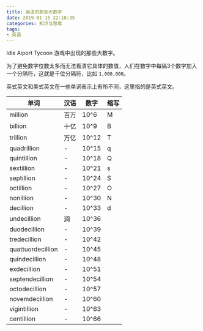 ```yaml
---
title: 英语的那些大数字
date: 2019-01-15 22:18:35
categories: 知识与思维
tags:
- 英语
---
```

Idle Aiport Tycoon 游戏中出现的那些大数字。

<!-- more -->

为了避免数字位数太多而无法看清它具体的数值，人们在数字中每隔3个数字加入一个分隔符，这就是千位分隔符，比如 `1,000,000`。

英式英文和美式英文在一些单词表示上有所不同，这里指的是英式英文。

| 单词 | 汉语 | 数字 | 缩写 |
| ------ | ------ | ------ | ------ |
| million | 百万 | 10^6 | M |
| billion | 十亿 | 10^9 | B |
| trillion | 万亿 | 10^12 | T |
| quadrillion | - | 10^15 | q |
| quintillion | - | 10^18 | Q |
| sextillion | - | 10^21 | s |
| septillion | - | 10^24 | S |
| octillion | - | 10^27 | O |
| nonillion | - | 10^30 | N |
| decillion | - | 10^33 | d |
| undecillion | 涧 | 10^36 |  |
| duodecillion | - | 10^39 | |
| tredecillion | - | 10^42 | |
| quattuordecillion | - | 10^45 | |
| quindecillion | - | 10^48 | |
| exdecillion | - | 10^51 | |
| septendecillion | - | 10^54 | |
| octodecillion | - | 10^57 | |
| novemdecillion | - | 10^60 | |
| vigintillion | - | 10^63 | |
| centillion | - | 10^66 | |
